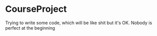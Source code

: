 # CourseProject
Trying to write some code, which will be like shit but it's OK. Nobody is perfect at the beginning
